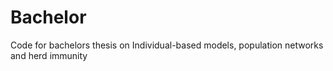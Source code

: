 # Bachelor
Code for bachelors thesis on Individual-based models, population networks and herd immunity
